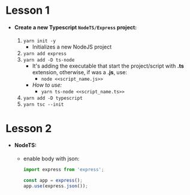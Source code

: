 # Lesson 1

* #### Create a new Typescript `NodeTS/Express` project:
  1. `yarn init -y`
     * Initializes a new NodeJS project
  2. `yarn add express`
  3. `yarn add -D ts-node`
       * It's adding the executable that start the project/script with **.ts** extension, otherwise, if was a **.js**, use:
         * `node <<script_name.js>>`
       * *How to use:*
         * `yarn ts-node <<script_name.ts>>`
  4. `yarn add -D typescript`
  5. `yarn tsc --init`

# Lesson 2

* #### NodeTS:
  * enable body with json:
     ```js
    import express from 'express';
    
    const app = express();
    app.use(express.json());
    ```